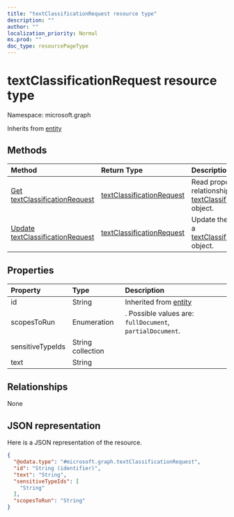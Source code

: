 ```yaml
---
title: "textClassificationRequest resource type"
description: ""
author: ""
localization_priority: Normal
ms.prod: ""
doc_type: resourcePageType
---
```


# textClassificationRequest resource type


Namespace: microsoft.graph




Inherits from [entity](../resources/entity.md)

## Methods
|Method|Return Type|Description|
|:---|:---|:---|
|[Get textClassificationRequest](../api/textclassificationrequest-get.md)|[textClassificationRequest](../resources/textclassificationrequest.md)|Read properties and relationships of the [textClassificationRequest](../resources/textclassificationrequest.md) object.|
|[Update textClassificationRequest](../api/textclassificationrequest-update.md)|[textClassificationRequest](../resources/textclassificationrequest.md)|Update the properties of a [textClassificationRequest](../resources/textclassificationrequest.md) object.|

## Properties
|Property|Type|Description|
|:---|:---|:---|
|id|String| Inherited from [entity](../resources/entity.md)|
|scopesToRun|Enumeration|. Possible values are: `fullDocument`, `partialDocument`.|
|sensitiveTypeIds|String collection||
|text|String||

## Relationships
None

## JSON representation
Here is a JSON representation of the resource.
<!-- {
  "blockType": "resource",
  "keyProperty": "id",
  "@odata.type": "microsoft.graph.textClassificationRequest",
  "baseType": "microsoft.graph.entity",
  "openType": false
}
-->
``` json
{
  "@odata.type": "#microsoft.graph.textClassificationRequest",
  "id": "String (identifier)",
  "text": "String",
  "sensitiveTypeIds": [
    "String"
  ],
  "scopesToRun": "String"
}
```

